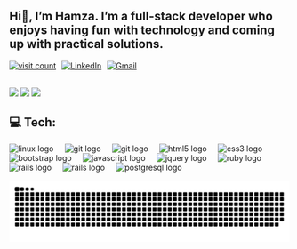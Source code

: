 <h2 align="left">Hi👋, I’m Hamza. I’m a full-stack developer who enjoys having fun with technology and coming up with practical solutions.</h2>

<div style="display: flex; align-items: center;">
  <a href="https://visitcount.itsvg.in" target="_blank">
    <img src="https://visitcount.itsvg.in/api?id=hamzagedikkaya&icon=0&color=0" alt="visit count" style="height: 25px; width: auto; margin-right: 10px;" />
  </a>
  <a href="https://www.linkedin.com/in/hamza-gedikkaya-9a1823271" target="_blank">
    <img src="https://img.shields.io/badge/LinkedIn-%230077B5.svg?logo=linkedin&logoColor=white" alt="LinkedIn" style="height: 25px; width: auto; margin-right: 10px;" />
  </a>
  <a href="mailto:gedikkayahamza@gmail.com">
    <img src="https://img.shields.io/badge/Gmail-%23D14836.svg?logo=gmail&logoColor=white" alt="Gmail" style="height: 25px; width: auto;" />
  </a>
</div>
<br>

![](https://github-readme-stats.vercel.app/api?username=hamzagedikkaya&theme=radical&hide_border=false&include_all_commits=true&count_private=true)
![](https://github-readme-streak-stats.herokuapp.com/?user=hamzagedikkaya&theme=radical&hide_border=false)
![](https://github-readme-stats.vercel.app/api/top-langs/?username=hamzagedikkaya&theme=radical&hide_border=false&include_all_commits=true&count_private=true&layout=compact)

## 💻 Tech:
<div align="left">
  <img src="https://cdn.jsdelivr.net/gh/devicons/devicon/icons/linux/linux-original.svg" height="40" alt="linux logo"  />
  <img width="12" />
  <img src="https://cdn.jsdelivr.net/gh/devicons/devicon/icons/git/git-original.svg" height="40" alt="git logo"  />
  <img width="12" />
  <img src="https://cdn.jsdelivr.net/gh/devicons/devicon/icons/gitlab/gitlab-original.svg" height="40" alt="git logo"  />
  <img width="12" />
  <img src="https://cdn.jsdelivr.net/gh/devicons/devicon/icons/html5/html5-original.svg" height="40" alt="html5 logo"  />
  <img width="12" />
  <img src="https://cdn.jsdelivr.net/gh/devicons/devicon/icons/css3/css3-original.svg" height="40" alt="css3 logo"  />
  <img width="12" />
  <img src="https://cdn.jsdelivr.net/gh/devicons/devicon/icons/bootstrap/bootstrap-original.svg" height="40" alt="bootstrap logo"  />
  <img width="12" />
  <img src="https://cdn.jsdelivr.net/gh/devicons/devicon/icons/javascript/javascript-original.svg" height="40" alt="javascript logo"  />
  <img width="12" />
  <img src="https://cdn.jsdelivr.net/gh/devicons/devicon/icons/jquery/jquery-original.svg" height="40" alt="jquery logo"  />
  <img width="12" />
  <img src="https://cdn.jsdelivr.net/gh/devicons/devicon/icons/ruby/ruby-original.svg" height="40" alt="ruby logo"  />
  <img width="12" />
  <img src="https://cdn.jsdelivr.net/gh/devicons/devicon/icons/rails/rails-original-wordmark.svg" height="40" alt="rails logo"  />
  <img width="12" />
    <img src="https://cdn.jsdelivr.net/gh/devicons/devicon/icons/redis/redis-original.svg" height="40" alt="rails logo"  />
  <img width="12" />
  <img src="https://cdn.jsdelivr.net/gh/devicons/devicon/icons/postgresql/postgresql-original.svg" height="40" alt="postgresql logo"  />
</div>
<br>

<img src="https://raw.githubusercontent.com/hamzagedikkaya/hamzagedikkaya/output/snake.svg" alt="Snake animation" />
